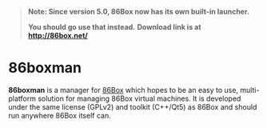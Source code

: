> **Note: Since version 5.0, 86Box now has its own built-in launcher.**
> 
> **You should go use that instead.** 
> **Download link is at http://86box.net/**

# 86boxman

**86boxman** is a manager for [86Box](https://86box.net/)
which hopes to be an easy to use, multi-platform solution for managing 86Box virtual machines.
It is developed under the same license (GPLv2) and toolkit (C++/Qt5) as 86Box and should run anywhere 86Box itself can.